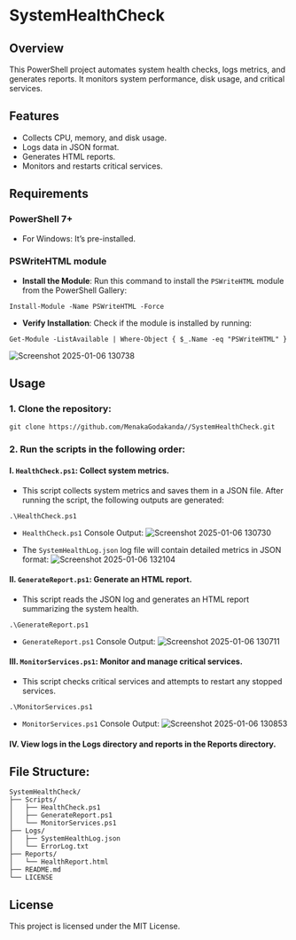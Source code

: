 # SystemHealthCheck

## Overview
This PowerShell project automates system health checks, logs metrics, and generates reports. It monitors system performance, disk usage, and critical services.

## Features
- Collects CPU, memory, and disk usage.
- Logs data in JSON format.
- Generates HTML reports.
- Monitors and restarts critical services.

## Requirements
### PowerShell 7+
- For Windows: It’s pre-installed.

### PSWriteHTML module
- **Install the Module**: Run this command to install the `PSWriteHTML` module from the PowerShell Gallery:
```
Install-Module -Name PSWriteHTML -Force
```

- **Verify Installation**: Check if the module is installed by running:
```
Get-Module -ListAvailable | Where-Object { $_.Name -eq "PSWriteHTML" }
```
![Screenshot 2025-01-06 130738](https://github.com/user-attachments/assets/026eb06f-268f-46b1-828e-e165d8878e09)

## Usage
### 1. Clone the repository:

```
git clone https://github.com/MenakaGodakanda//SystemHealthCheck.git
```

### 2. Run the scripts in the following order:

#### I. `HealthCheck.ps1`: Collect system metrics.
- This script collects system metrics and saves them in a JSON file. After running the script, the following outputs are generated:
```
.\HealthCheck.ps1
```
- `HealthCheck.ps1` Console Output:
![Screenshot 2025-01-06 130730](https://github.com/user-attachments/assets/b3fb9de1-e6a9-4460-9a27-45d829bb9622)

- The `SystemHealthLog.json` log file will contain detailed metrics in JSON format:
![Screenshot 2025-01-06 132104](https://github.com/user-attachments/assets/ad5785d9-96f7-42db-b58f-5d8ae8d78bda)


#### II. `GenerateReport.ps1`: Generate an HTML report.
- This script reads the JSON log and generates an HTML report summarizing the system health.
```
.\GenerateReport.ps1
```
- `GenerateReport.ps1` Console Output:
![Screenshot 2025-01-06 130711](https://github.com/user-attachments/assets/da745b9d-9b9e-40d3-aece-3db46e6456ab)


#### III. `MonitorServices.ps1`: Monitor and manage critical services.
- This script checks critical services and attempts to restart any stopped services.
```
.\MonitorServices.ps1
```
- `MonitorServices.ps1` Console Output:
![Screenshot 2025-01-06 130853](https://github.com/user-attachments/assets/63c7b11b-cd1a-4137-97b9-f6d6b81af842)

#### IV. View logs in the Logs directory and reports in the Reports directory.

## File Structure:
```
SystemHealthCheck/
├── Scripts/
│   ├── HealthCheck.ps1
│   ├── GenerateReport.ps1
│   └── MonitorServices.ps1
├── Logs/
│   ├── SystemHealthLog.json
│   └── ErrorLog.txt
├── Reports/
│   └── HealthReport.html
├── README.md
└── LICENSE
```

## License
This project is licensed under the MIT License.
